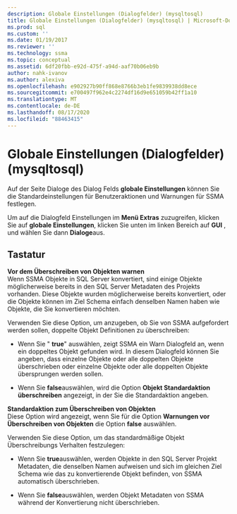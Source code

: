 ```yaml
---
description: Globale Einstellungen (Dialogfelder) (mysqltosql)
title: Globale Einstellungen (Dialogfelder) (mysqltosql) | Microsoft-Dokumentation
ms.prod: sql
ms.custom: ''
ms.date: 01/19/2017
ms.reviewer: ''
ms.technology: ssma
ms.topic: conceptual
ms.assetid: 6df20fbb-e92d-475f-a94d-aaf70b06eb9b
author: nahk-ivanov
ms.author: alexiva
ms.openlocfilehash: e902927b90ff868e8766b3eb1fe9839938dd8ece
ms.sourcegitcommit: e700497f962e4c2274df16d9e651059b42ff1a10
ms.translationtype: MT
ms.contentlocale: de-DE
ms.lasthandoff: 08/17/2020
ms.locfileid: "88463415"
---
```

# <a name="global-settings-dialogs-mysqltosql"></a>Globale Einstellungen (Dialogfelder) (mysqltosql)
Auf der Seite Dialoge des Dialog Felds **globale Einstellungen** können Sie die Standardeinstellungen für Benutzeraktionen und Warnungen für SSMA festlegen.  
  
Um auf die Dialogfeld Einstellungen im **Menü Extras** zuzugreifen, klicken Sie auf **globale Einstellungen**, klicken Sie unten im linken Bereich auf **GUI** , und wählen Sie dann **Dialoge**aus.  
  
## <a name="options"></a>Tastatur  
**Vor dem Überschreiben von Objekten warnen**  
Wenn SSMA Objekte in SQL Server konvertiert, sind einige Objekte möglicherweise bereits in den SQL Server Metadaten des Projekts vorhanden. Diese Objekte wurden möglicherweise bereits konvertiert, oder die Objekte können im Ziel Schema einfach denselben Namen haben wie Objekte, die Sie konvertieren möchten.  
  
Verwenden Sie diese Option, um anzugeben, ob Sie von SSMA aufgefordert werden sollen, doppelte Objekt Definitionen zu überschreiben:  
  
-   Wenn Sie " **true**" auswählen, zeigt SSMA ein Warn Dialogfeld an, wenn ein doppeltes Objekt gefunden wird. In diesem Dialogfeld können Sie angeben, dass einzelne Objekte oder alle doppelten Objekte überschrieben oder einzelne Objekte oder alle doppelten Objekte übersprungen werden sollen.  
  
-   Wenn Sie **false**auswählen, wird die Option **Objekt Standardaktion überschreiben** angezeigt, in der Sie die Standardaktion angeben.  
  
**Standardaktion zum Überschreiben von Objekten**  
Diese Option wird angezeigt, wenn Sie für die Option **Warnungen vor Überschreiben von Objekten** die Option **false** auswählen.  
  
Verwenden Sie diese Option, um das standardmäßige Objekt Überschreibungs Verhalten festzulegen:  
  
-   Wenn Sie **true**auswählen, werden Objekte in den SQL Server Projekt Metadaten, die denselben Namen aufweisen und sich im gleichen Ziel Schema wie das zu konvertierende Objekt befinden, von SSMA automatisch überschrieben.  
  
-   Wenn Sie **false**auswählen, werden Objekt Metadaten von SSMA während der Konvertierung nicht überschrieben.  
  
